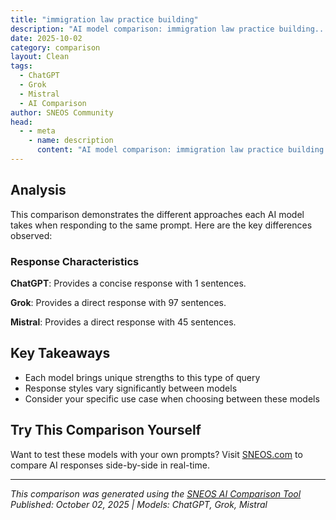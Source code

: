 ```yaml
---
title: "immigration law practice building"
description: "AI model comparison: immigration law practice building..."
date: 2025-10-02
category: comparison
layout: Clean
tags:
  - ChatGPT
  - Grok
  - Mistral
  - AI Comparison
author: SNEOS Community
head:
  - - meta
    - name: description
      content: "AI model comparison: immigration law practice building..."
---
```


<ChatComparison
  title="immigration law practice building"
  prompt="immigration law practice building"
  :responses='{
    "ChatGPT": "Building a successful immigration law practice involves various strategic steps. Here’s a guide to help you establish and grow your immigration law firm:\n\n### 1. **Understand the Immigration Landscape**\n   - **Stay Updated:** Regularly educate yourself on changes in immigration law, policy shifts, and procedural updates by following reputable sources, attending seminars, and networking with other immigration professionals.\n   - **Know Your Market:** Identify the demographics of your target clients—such as immigrants seeking visas, family reunification, asylum, or employment-based immigration.\n\n### 2. **Establish Your Practice**\n   - **Choose a Niche:** Consider specializing in specific areas of immigration law, such as family-based immigration, asylum cases, business immigration, or deportation defense.\n   - **Create a Business Plan:** Outline your vision, goals, target market, competitive analysis, marketing strategy, and financial projections.\n\n### 3. **Legal Structure and Compliance**\n   - **Select a Structure:** Decide whether to operate as a sole practitioner, partnership, LLC, or another entity type. Ensure you comply with all licensing and regulatory requirements.\n   - **Establish Ethical Guidelines:** Follow the ABA’s Model Rules of Professional Conduct and any relevant state bar regulations.\n\n### 4. **Develop a Strong Brand**\n   - **Build a Website:** Create a professional website that provides information about your services, qualifications, and contact information. Implement SEO strategies to improve your online visibility.\n   - **Create Educational Content:** Start a blog, webinar series, or podcast to share insights and updates about immigration law, which can build credibility and attract clients.\n\n### 5. **Networking and Community Engagement**\n   - **Join Professional Organizations:** Participate in local and national bar associations and immigration law groups (like AILA).\n   - **Engage with Community Organizations:** Collaborate with non-profits, community centers, and advocacy groups that support immigrants to build relationships and gain referrals.\n\n### 6. **Establish a Client-Centric Approach**\n   - **Provide Exceptional Service:** Focus on building trust with clients by offering transparent communication, understanding their needs, and providing timely updates on their cases.\n   - **Feedback and Improvement:** Regularly seek client feedback and use it to improve your services.\n\n### 7. **Marketing Strategies**\n   - **Utilize Social Media:** Engage with potential clients on platforms like Facebook, LinkedIn, and Instagram. Share success stories, legal tips, and relevant news.\n   - **Referrals:** Encourage satisfied clients to refer others and establish relationships with other attorneys who may send you immigration cases.\n\n### 8. **Technology and Efficiency**\n   - **Invest in Legal Software:** Use case management software to streamline your practice and keep track of deadlines, client communications, and documents.\n   - **Online Client Portal:** Consider offering an online portal for clients to securely submit documents and track case progress.\n\n### 9. **Financial Management**\n   - **Set Competitive Rates:** Research the going rates for immigration attorneys in your area and set competitive yet sustainable pricing.\n   - **Offer Payment Plans:** Consider flexible payment options for clients who may find large fees burdensome.\n\n### 10. **Continuing Education and Growth**\n   - **Pursue Further Training:** Attend CLEs (Continuing Legal Education) and specialized immigration law courses to enhance your skills and knowledge.\n   - **Adapt and Evolve:** Regularly assess your business practices and adjust strategies based on client feedback and market changes.\n\n### Conclusion\nBuilding an immigration law practice requires a mix of legal expertise, marketing savvy, and client relationship management. Focus on serving the unique needs of immigrants while ensuring you maintain compliance with legal standards, and your practice can thrive in a competitive landscape.",
    "Grok": "Building a successful immigration law practice requires a combination of legal expertise, business acumen, and a deep understanding of the unique needs of immigrants and their families. Below is a comprehensive guide to help you establish and grow an immigration law practice:\n\n---\n\n### 1. Develop Specialized Expertise in Immigration Law\n- **Get Educated and Certified**: Ensure you have a strong foundation in immigration law by taking relevant courses during law school, attending CLE (Continuing Legal Education) programs, or earning certifications. Joining organizations like the American Immigration Lawyers Association (AILA) can provide training and resources.\n- **Stay Updated on Laws and Policies**: Immigration laws and policies change frequently, often with political shifts. Monitor updates from the U.S. Citizenship and Immigration Services (USCIS), Department of Homeland Security (DHS), and other relevant agencies.\n- **Focus on a Niche**: Specialize in specific areas of immigration law, such as family-based immigration, employment visas (H-1B, EB-5), asylum, deportation defense, or naturalization. Niching down helps you stand out and become a go-to expert.\n- **Understand Cultural Sensitivities**: Immigration clients often come from diverse backgrounds. Being culturally competent and speaking multiple languages (or hiring staff who do) can build trust and improve client communication.\n\n---\n\n### 2. Obtain Proper Licensing and Compliance\n- **Bar Admission**: Ensure you are licensed to practice law in your state or jurisdiction.\n- **Federal Practice**: Since immigration law is federal, you can practice in any state, but you must adhere to local state bar rules for advertising and client solicitation.\n- **Malpractice Insurance**: Obtain legal malpractice insurance to protect yourself and your firm from potential claims.\n- **Ethical Standards**: Follow the American Bar Association (ABA) rules and AILA\u2019s code of ethics to maintain professionalism and avoid conflicts of interest.\n\n---\n\n### 3. Build a Business Plan\n- **Define Your Target Market**: Identify who you want to serve\u2014individuals, families, businesses, or specific immigrant communities (e.g., Latinx, Asian, or Middle Eastern populations).\n- **Set Pricing**: Decide on a fee structure (hourly, flat fee, or hybrid). Immigration clients often appreciate flat fees for predictability, as many cases (like visa applications) have standard processes.\n- **Budget and Expenses**: Account for overhead costs like office space, staff salaries, marketing, technology (case management software), and professional memberships.\n- **Revenue Goals**: Set realistic financial goals for the first few years while you build your client base.\n\n---\n\n### 4. Set Up Your Law Firm\n- **Choose a Business Structure**: Decide whether to operate as a solo practitioner, partnership, or LLC, based on tax implications and liability protection.\n- **Location**: Consider an office location near immigrant communities or in areas with high demand for immigration services. Virtual consultations can also reduce overhead while reaching a broader audience.\n- **Technology and Tools**: Invest in case management software (e.g., Clio, MyCase) to track cases, deadlines, and client communication. Use secure systems for handling sensitive client data.\n- **Hire Staff**: If possible, hire paralegals or administrative staff fluent in languages spoken by your target clients. A multilingual team can improve client experience and efficiency.\n\n---\n\n### 5. Market Your Immigration Law Practice\n- **Build an Online Presence**:\n  - Create a professional website with clear information about your services, testimonials, and contact details. Optimize for SEO with keywords like \u201Cimmigration lawyer [city name].\u201D\n  - Use social media to share updates on immigration law changes, success stories (with client consent), and educational content.\n- **Network with Communities**:\n  - Partner with local nonprofits, religious organizations, and community centers that serve immigrants. Offer free workshops or legal clinics to build trust.\n  - Attend cultural events to connect with potential clients and referral sources.\n- **Leverage Referrals**:\n  - Build relationships with other attorneys (e.g., family law or criminal defense lawyers) who may refer immigration cases.\n  - Join AILA and local bar associations to network with peers and increase visibility.\n- **Advertise Strategically**:\n  - Use targeted ads on platforms like Google Ads or social media to reach specific demographics.\n  - Advertise in local ethnic media (newspapers, radio stations) that cater to immigrant communities.\n- **Content Marketing**: Write blogs, create videos, or host webinars on common immigration issues (e.g., \u201CHow to Apply for a Green Card\u201D or \u201CWhat to Expect in a Deportation Hearing\u201D).\n\n---\n\n### 6. Provide Exceptional Client Service\n- **Clear Communication**: Explain complex legal processes in simple terms and be accessible to answer questions. Many clients may feel overwhelmed or anxious about their immigration status.\n- **Transparency**: Be upfront about costs, timelines, and potential outcomes. Avoid overpromising results, as immigration cases often depend on external factors.\n- **Empathy and Trust**: Immigration cases are deeply personal. Showing genuine care for your clients\u2019 situations can build loyalty and lead to word-of-mouth referrals.\n- **Follow-Up**: Keep clients updated on case progress and check in after cases are resolved to maintain relationships.\n\n---\n\n### 7. Manage Challenges Specific to Immigration Law\n- **Emotional Toll**: Immigration cases often involve high stakes (e.g., family separation, deportation). Be prepared for the emotional impact on both you and your clients.\n- **Backlogs and Delays**: USCIS processing times can be lengthy and unpredictable. Set realistic expectations with clients and keep them informed.\n- **Policy Shifts**: Changes in administration or policy (e.g., DACA status, travel bans) can affect cases. Stay proactive in advising clients on how new rules impact them.\n- **Fraud and Scams**: Protect clients from notario fraud (unqualified individuals posing as immigration experts). Educate communities about the importance of working with licensed attorneys.\n\n---\n\n### 8. Grow and Scale Your Practice\n- **Track Success Metrics**: Monitor client acquisition rates, case outcomes, and revenue to assess growth. Use feedback to improve services.\n- **Hire Additional Attorneys**: As your caseload grows, bring on associates with complementary skills or language abilities.\n- **Expand Services**: Offer related services like assistance with public benefits, translation services, or employer compliance for businesses hiring immigrants.\n- **Community Leadership**: Position yourself as a thought leader by speaking at events, writing articles, or advocating for immigration reform.\n\n---\n\n### 9. Join Professional Organizations\n- **American Immigration Lawyers Association (AILA)**: Gain access to resources, mentorship, and networking opportunities. AILA also offers templates, forms, and policy updates.\n- **Local Bar Associations**: Participate in state or city bar associations for additional networking and referrals.\n- **Pro Bono Networks**: Partner with organizations like the National Immigration Law Center (NILC) or local legal aid groups to offer pro bono services, which can enhance your reputation and skills.\n\n---\n\n### 10. Stay Committed to Lifelong Learning\n- Attend seminars, webinars, and conferences to stay current on immigration law trends.\n- Learn from peers by joining discussion forums or mentorship programs.\n- Seek feedback from clients and colleagues to continuously improve your practice.\n\n---\n\n### Additional Tips for Success\n- **Build Trust**: Many immigrants are hesitant to seek legal help due to fear of authorities or past negative experiences. Establish yourself as a trustworthy advocate.\n- **Offer Payment Plans**: Immigration services can be expensive for clients. Flexible payment options can make your services more accessible.\n- **Document Success Stories**: With client permission, showcase successful case results on your website or marketing materials to attract new clients.\n\n---\n\nBuilding an immigration law practice takes time, dedication, and a genuine passion for helping others navigate complex legal systems. By focusing on client needs, staying informed, and actively engaging with your community, you can create a thriving practice that makes a meaningful impact. If you have specific questions or need assistance with a particular aspect (e.g., marketing strategies or software recommendations), let me know!",
    "Mistral": "Building an immigration law practice involves several key steps. Here\u0027s a roadmap to help you establish and grow your practice:\n\n### 1. **Education and Licensing**\n   - **Law Degree:** Obtain a Juris Doctor (JD) degree from an accredited law school.\n   - **Bar Exam:** Pass the bar exam in the state where you plan to practice.\n   - **Continuing Education:** Stay updated with the latest developments in immigration law through continuing legal education (CLE) courses.\n\n### 2. **Specialization and Expertise**\n   - **Focus Areas:** Decide on the specific areas of immigration law you want to focus on, such as family-based immigration, employment-based immigration, asylum, deportation defense, or naturalization.\n   - **Experience:** Gain experience through internships, clerkships, or working at an established immigration law firm.\n\n### 3. **Business Planning**\n   - **Business Plan:** Develop a comprehensive business plan outlining your goals, target market, financial projections, and marketing strategies.\n   - **Funding:** Secure funding through savings, loans, or investors.\n\n### 4. **Setting Up Your Practice**\n   - **Office Space:** Choose a location for your office that is accessible to your target clients.\n   - **Technology:** Invest in necessary technology, including case management software, secure communication tools, and a reliable internet connection.\n   - **Staffing:** Hire support staff, such as paralegals, legal assistants, and administrative personnel.\n\n### 5. **Legal Compliance**\n   - **Licensing:** Ensure you have all necessary licenses and permits to operate a law practice.\n   - **Insurance:** Obtain professional liability insurance to protect your practice.\n   - **Ethics:** Adhere to the ethical guidelines set by your state bar association.\n\n### 6. **Marketing and Client Acquisition**\n   - **Website:** Create a professional website that provides information about your services, credentials, and client testimonials.\n   - **SEO:** Optimize your website for search engines to attract potential clients.\n   - **Social Media:** Use platforms like LinkedIn, Facebook, and Twitter to engage with your audience and share valuable content.\n   - **Networking:** Join professional organizations, attend conferences, and participate in local community events to build your network.\n   - **Referrals:** Encourage satisfied clients to refer their friends and family.\n\n### 7. **Client Management**\n   - **Consultations:** Offer free or low-cost initial consultations to attract potential clients.\n   - **Communication:** Maintain open and transparent communication with your clients to build trust and loyalty.\n   - **Case Management:** Use case management software to keep track of client cases, deadlines, and important documents.\n\n### 8. **Continuous Improvement**\n   - **Feedback:** Regularly seek feedback from clients to improve your services.\n   - **Professional Development:** Continuously update your knowledge and skills through CLE courses, workshops, and seminars.\n   - **Adaptability:** Stay flexible and adapt to changes in immigration law and policy.\n\n### 9. **Financial Management**\n   - **Billing:** Implement a clear and transparent billing system.\n   - **Budgeting:** Create a budget and monitor your expenses closely.\n   - **Revenue Streams:** Diversify your revenue streams by offering a variety of services and packages.\n\n### 10. **Community Engagement**\n   - **Pro Bono Work:** Offer pro bono services to underserved communities to build goodwill and gain experience.\n   - **Educational Outreach:** Conduct workshops and seminars to educate the public about immigration law and their rights.\n\n### 11. **Legal Resources**\n   - **Legal Databases:** Subscribe to legal databases and resources to stay informed about changes in immigration law.\n   - **Professional Associations:** Join organizations like the American Immigration Lawyers Association (AILA) for networking and resources.\n\nBuilding an immigration law practice requires dedication, strategic planning, and a commitment to continuous learning. By following these steps, you can establish a successful and reputable practice that serves the needs of your clients effectively."
  }'
  published-date="03:24"
/>

## Analysis

This comparison demonstrates the different approaches each AI model takes when responding to the same prompt. Here are the key differences observed:

### Response Characteristics

**ChatGPT**: Provides a concise response with 1 sentences. 

**Grok**: Provides a direct response with 97 sentences. 

**Mistral**: Provides a direct response with 45 sentences. 

## Key Takeaways

- Each model brings unique strengths to this type of query
- Response styles vary significantly between models
- Consider your specific use case when choosing between these models

## Try This Comparison Yourself

Want to test these models with your own prompts? Visit [SNEOS.com](https://sneos.com) to compare AI responses side-by-side in real-time.

---

*This comparison was generated using the [SNEOS AI Comparison Tool](https://sneos.com)*
*Published: October 02, 2025 | Models: ChatGPT, Grok, Mistral*
